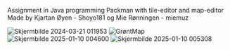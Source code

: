 Assignment in Java programming 
Packman with tile-editor and map-editor 
Made by Kjartan Øyen - Shoyo181 og Mie Rønningen - miemuz

![Skjermbilde 2024-03-21 011953](https://github.com/user-attachments/assets/81051829-3967-49c9-b672-e07e52be23b6)
![GrøntMap](https://github.com/user-attachments/assets/14dec177-395a-4095-af5e-0db286a6e4c8)
![Skjermbilde 2025-01-10 004600](https://github.com/user-attachments/assets/61452084-9e02-4328-8235-aaf61594327e)
![Skjermbilde 2025-01-10 005308](https://github.com/user-attachments/assets/d571a061-2d95-4ad9-af2e-450f4a030019)
